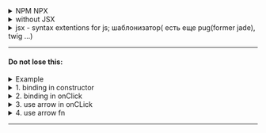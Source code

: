 
<details>
  <summary>NPM NPX</summary>
  <p>
    
  npx create-react-app project_name (new dir) <br />
  npx create-react-app .project_name <br />
  npm start <br />
  npm run build <br />
    
  https://codesandbox.io/s/react-quick-start-p7m0g <br />
  </p>
</details>

<details>
  <summary>without JSX</summary>
  <p>
    
    ReactDOM.render(
        React.createElement('div', {className:'App', sex:'sex'}, [
          React.createElement('h1', null, 'App'),
          React.createElement('p', null, '2010')
        ]),
        document.getElementById('root')
    );
    
  </p>
</details>
<details>
  <summary>jsx - syntax extentions for js; шаблонизатор( есть еще pug(former jade), twig ...)</summary>
  <p>
    
  inside {}: <br />
  not permitted instructions: if ,switch, for,while <br />
  permitted expression: fn(), exp ? [ifTrue] : [ifFalse] 
    
  </p>
</details>

<hr /> 

#### Do not lose this:
<details>
  <summary>Example</summary>
  <p>
    
    import React from "react";
    // Do not lose this:
    // 1. binding in constructor *1
    // 2 binding in onCLick (this.counterHandler.bind(this) ) *2 
    // 3 use () => this.counterHandler() *3
    // 4 use arrow fn
    //  const = counterHandler = (vector) {
    //   this.setState({
    //     counter: this.state.counter + 1
    //   });
    // }
    export class HomeClass extends React.Component {
      state = { counter: 0 };
      // or
      // constructor(props) {
      //   super(props);
      //   this.state = {
      //     counter: 0
      //   };
      //   this.counterHandler = this.counterHandler.bind(this) // *1
      // }

      counterHandler(vector) {
        this.setState({
          counter: this.state.counter + 1
        });

        // to add 3 to counter at once
        // this.setState(
        //   (prevState) => {
        //     return { counter: prevState.counter + 1 };
        //   },
        //   () => {
        //     console.log("cb counter 1");
        //   }
        // );
        // // short -v (without return)
        // this.setState(
        //   (prevState) => ({ counter: prevState.counter + 1 }),
        //   () => {
        //     console.log("cb counter 2");
        //   }
        // );
        // this.setState(
        //   (prevState) => ({ counter: prevState.counter + 1 }),
        //   () => {
        //     console.log("cb counter 3");
        //   }
        // );
      }
      render() {
        return (
          <div className="Home">
            <h1
              data-name="dataHome"
              onClick={(e) => console.log(e.target.dataset.name)}
            >
              HomeClass
            </h1>
            <p>{this.state.counter}</p>
            {/*  *2 */}
            <button onClick={this.counterHandler.bind(this)}>Add</button>
            {/*  *3 */}
            <button onClick={() => this.counterHandler}>Add</button>
          </div>
        );
      }
    }

    
  </p>
</details>
<details>
  <summary>1. binding in constructor </summary>
  <p>
    
    constructor(props) {
      super(props);
      this.state = {
        counter: 0
      };
      this.counterHandler = this.counterHandler.bind(this) // *1
    }
    
  </p>
</details>
<details>
  <summary>2. binding in onClick </summary>
  <p>
    
    <button onClick={this.counterHandler.bind(this)}>Add</button>
    
  </p>
</details>
<details>
  <summary>3. use arrow in onCLick</summary>
  <p>
    
    <button onClick={() => this.counterHandler}>Add</button>
    
  </p>
</details>
<details>
  <summary>4. use arrow fn</summary>
  <p>
    
    const = counterHandler = () => {
      this.setState({
        counter: this.state.counter + 1
      });
    }
  </p>
</details>

<hr /> 
